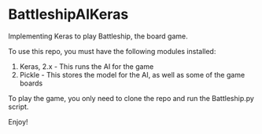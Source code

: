 # BattleshipAIKeras
Implementing Keras to play Battleship, the board game.

To use this repo, you must have the following modules installed:
1) Keras, 2.x - This runs the AI for the game
2) Pickle - This stores the model for the AI, as well as some of the game boards

To play the game, you only need to clone the repo and run the Battleship.py script.

Enjoy!
